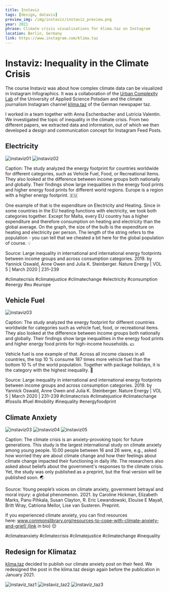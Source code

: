 ```yaml
---
title: Instaviz
tags: [design, datavis]
preview_img: /img/instaviz/instaviz_preview.png
year: 2021
phrase: Climate crisis visualisations for klima.taz on Instagram
location: Berlin, Germany
link: https://www.instagram.com/klima.taz
---
```


# Instaviz: Inequality in the Climate Crisis

The course Instaviz was about how complex climate data can be visualized in Instagram Infographics. It was a collaboration of the [Urban Complexity Lab](https://uclab.fh-potsdam.de/) of the University of Applied Science Potsdam and the climate journalism Instagram channel [klima.taz](https://www.instagram.com/klima.taz) of the German newspaper taz.

I worked in a team together with Anna Eschenbacher and Lutricia Valentin. We investigated the topic of inequality in the climate crisis. From two different papers, we extracted data and information, out of which we then developed a design and communication concept for Instagram Feed Posts.

## Electricity

![instaviz01](/img/instaviz/instaviz01.png)
![instaviz02](/img/instaviz/instaviz02.png)

Caption:
The study analyzed the energy footprint for countries worldwide for different categories, such as Vehicle Fuel, Food, or Recreational Items. They also looked at the difference between income groups both nationally and globally. Their findings show large inequalities in the energy food prints and higher energy food prints for different world regions. Europe is a region with a higher energy footprint. 🇪🇺

One example of that is the expenditure on Electricity and Heating. Since in some countries in the EU heating functions with electricity, we took both categories together. Except for Malta, every EU country has a higher expenditure and therefore consumption on heating and electricity than the global average. On the graph, the size of the bulb is the expenditure on heating and electricity per person. The length of the string refers to the population - you can tell that we cheated a bit here for the global population of course. 💡

Source: Large inequality in international and international energy footprints between income groups and across consumption categories. 2019. by Yannick Oswald, Anne Owen and Julia K. Steinberger. Nature Energy | VOL 5 | March 2020 | 231–239

#climatecrisis #climatejustice #climatechange #electricity #consumption #energy #eu #europe

## Vehicle Fuel

![instaviz03](/img/instaviz/output.gif)

Caption:
The study analyzed the energy footprint for different countries worldwide for categories such as vehicle fuel, food, or recreational items. They also looked at the difference between income groups both nationally and globally. Their findings show large inequalities in the energy food prints and higher energy food prints for high-income households. 💵

Vehicle fuel is one example of that. Across all income classes in all countries, the top 10 % consume 187 times more vehicle fuel than the bottom 10 % of the world population. Together with package holidays, it is the category with the highest inequality. 🚗

Source: Large inequality in international and international energy footprints between income groups and across consumption categories. 2019. by Yannick Oswald, Anne Owen and Julia K. Steinberger. Nature Energy | VOL 5 | March 2020 | 231–239
#climatecrisis #climatejustice #climatechange #fossils #fuel #mobility #inequality #energyfoodprint

## Climate Anxiety

![instaviz03](/img/instaviz/instaviz03.png)
![instaviz04](/img/instaviz/instaviz04.png)
![instaviz05](/img/instaviz/instaviz05.png)

Caption:
The climate crisis is an anxiety-provoking topic for future generations. This study is the largest international study on climate anxiety among young people. 10.00 people between 16 and 26 were, e.g., asked how worried they are about climate change and how their feelings about climate change impacted their functioning in daily life. The researchers also asked about beliefs about the government's responses to the climate crisis. Yet, the study was only published as a preprint, but the final version will be published soon. 🌏

Source: Young people’s voices on climate anxiety, government betrayal and moral injury: a global phenomenon. 2021. by Caroline Hickman, Elizabeth Marks, Panu Pihkala, Susan Clayton, R. Eric Lewandowski, Elouise E Mayall, Britt Wray, Catriona Mellor, Lise van Susteren. Preprint.

If you experienced climate anxiety, you can find resources here: www.commonslibrary.org/resources-to-cope-with-climate-anxiety-and-grief/ (link in bio) 😔

#climateanxiety #climatecrisis #climatejustice #climatechange #inequality

## Redesign for Klimataz

[klima.taz](https://www.instagram.com/klima.taz) decided to publish our climate anxiety post on their feed. We redesigned the post in the klima.taz design again before the publication in January 2021.

![instaviz_taz1](/img/instaviz/instaviz_taz1.png)
![instaviz_taz2](/img/instaviz/instaviz_taz2.png)
![instaviz_taz3](/img/instaviz/instaviz_taz3.png)
